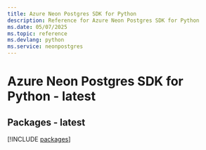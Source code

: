 ```yaml
---
title: Azure Neon Postgres SDK for Python
description: Reference for Azure Neon Postgres SDK for Python
ms.date: 05/07/2025
ms.topic: reference
ms.devlang: python
ms.service: neonpostgres
---
```

# Azure Neon Postgres SDK for Python - latest
## Packages - latest
[!INCLUDE [packages](neon-postgres-index.md)]